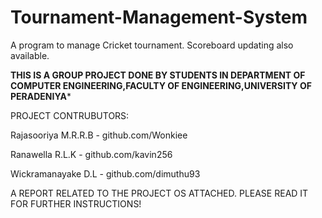 # Tournament-Management-System
A program to manage Cricket tournament. Scoreboard updating also available.


**THIS IS A GROUP PROJECT DONE BY STUDENTS IN DEPARTMENT OF COMPUTER ENGINEERING,FACULTY OF ENGINEERING,UNIVERSITY OF PERADENIYA***

PROJECT CONTRUBUTORS:

Rajasooriya M.R.R.B - github.com/Wonkiee

Ranawella R.L.K - github.com/kavin256

Wickramanayake D.L - github.com/dimuthu93



A REPORT RELATED TO THE PROJECT OS ATTACHED. PLEASE READ IT FOR FURTHER INSTRUCTIONS!
